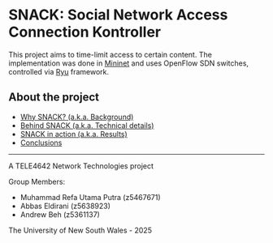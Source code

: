 SNACK: Social Network Access Connection Kontroller
=============================================

This project aims to time-limit access to certain content. The implementation was done in [Mininet](https://mininet.org)
and uses OpenFlow SDN switches, controlled via [Ryu](https://ryu-sdn.org/) framework.


About the project
------------------
- [Why SNACK? (a.k.a. Background)](Background.md)
- [Behind SNACK (a.k.a. Technical details)](TechnicalDetails.md)
- [SNACK in action (a.k.a. Results)](Results.md)
- [Conclusions](Conclusions.md)

- - -

A TELE4642 Network Technologies project

Group Members:
- Muhammad Refa Utama Putra (z5467671)
- Abbas Eldirani (z5638923)
- Andrew Beh (z5361137)

The University of New South Wales - 2025
